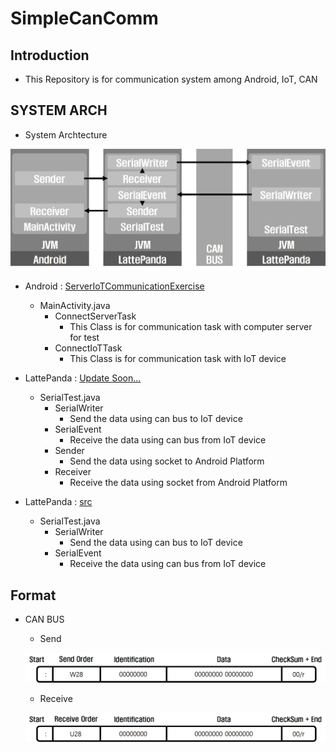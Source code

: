 # SimpleCanComm

## Introduction

- This Repository is for communication system among Android, IoT, CAN



## SYSTEM ARCH

- System Archtecture

![System_Archtecture](img/System_Archtecture.jpg)

- Android : [ServerIoTCommunicationExercise](/ServerIoTCommunicationExcerise)
  - MainActivity.java
    - ConnectServerTask
      - This Class is for communication task with computer server for test
    - ConnectIoTTask
      - This Class is for communication task with IoT device



- LattePanda : [Update Soon...](#introduction)
  - SerialTest.java
    - SerialWriter
      - Send the data using can bus to IoT device
    - SerialEvent
      - Receive the data using can bus from IoT device
    - Sender
      - Send the data using socket to Android Platform
    - Receiver
      - Receive the data using socket from Android Platform



- LattePanda : [src](/src)
  - SerialTest.java
    - SerialWriter
      - Send the data using can bus to IoT device
    - SerialEvent
      - Receive the data using can bus from IoT device



## Format

- CAN BUS

  - Send

  ![Can_Send_Format](img/Can_Send_Format.jpg)

  

  - Receive

  ![Can_Receive_Format](img/Can_Receive_Format.jpg)